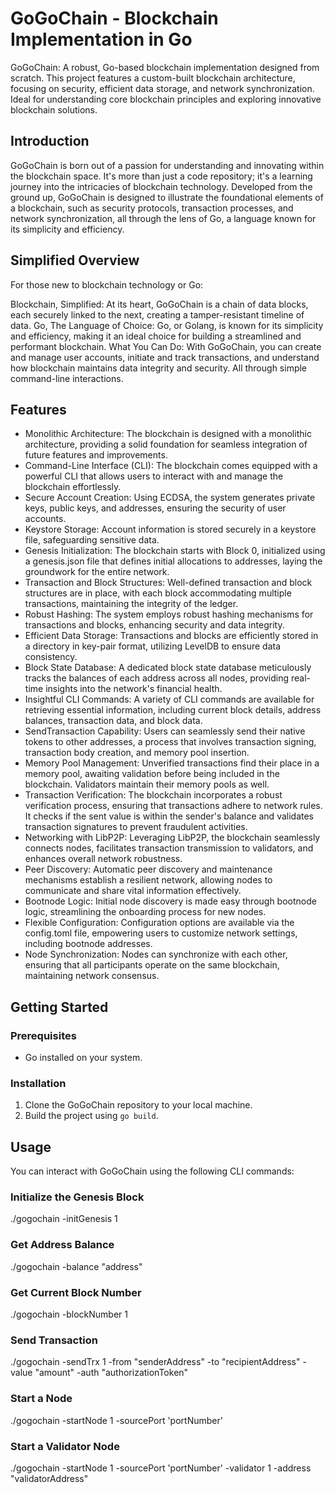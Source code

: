 # GoGoChain - Blockchain Implementation in Go
GoGoChain: A robust, Go-based blockchain implementation designed from scratch. This project features a custom-built blockchain architecture, focusing on security, efficient data storage, and network synchronization. Ideal for understanding core blockchain principles and exploring innovative blockchain solutions.

## Introduction
GoGoChain is born out of a passion for understanding and innovating within the blockchain space. It's more than just a code repository; it's a learning journey into the intricacies of blockchain technology. Developed from the ground up, GoGoChain is designed to illustrate the foundational elements of a blockchain, such as security protocols, transaction processes, and network synchronization, all through the lens of Go, a language known for its simplicity and efficiency.

## Simplified Overview
For those new to blockchain technology or Go:

Blockchain, Simplified: At its heart, GoGoChain is a chain of data blocks, each securely linked to the next, creating a tamper-resistant timeline of data.
Go, The Language of Choice: Go, or Golang, is known for its simplicity and efficiency, making it an ideal choice for building a streamlined and performant blockchain.
What You Can Do: With GoGoChain, you can create and manage user accounts, initiate and track transactions, and understand how blockchain maintains data integrity and security. All through simple command-line interactions.

## Features
- Monolithic Architecture: The blockchain is designed with a monolithic architecture, providing a solid foundation for seamless integration of future features and improvements.
- Command-Line Interface (CLI): The blockchain comes equipped with a powerful CLI that allows users to interact with and manage the blockchain effortlessly.
- Secure Account Creation: Using ECDSA, the system generates private keys, public keys, and addresses, ensuring the security of user accounts.
- Keystore Storage: Account information is stored securely in a keystore file, safeguarding sensitive data.
- Genesis Initialization: The blockchain starts with Block 0, initialized using a genesis.json file that defines initial allocations to addresses, laying the groundwork for the entire network.
- Transaction and Block Structures: Well-defined transaction and block structures are in place, with each block accommodating multiple transactions, maintaining the integrity of the ledger.
- Robust Hashing: The system employs robust hashing mechanisms for transactions and blocks, enhancing security and data integrity.
- Efficient Data Storage: Transactions and blocks are efficiently stored in a directory in key-pair format, utilizing LevelDB to ensure data consistency.
- Block State Database: A dedicated block state database meticulously tracks the balances of each address across all nodes, providing real-time insights into the network's financial health.
- Insightful CLI Commands: A variety of CLI commands are available for retrieving essential information, including current block details, address balances, transaction data, and block data.
- SendTransaction Capability: Users can seamlessly send their native tokens to other addresses, a process that involves transaction signing, transaction body creation, and memory pool insertion.
- Memory Pool Management: Unverified transactions find their place in a memory pool, awaiting validation before being included in the blockchain. Validators maintain their memory pools as well.
- Transaction Verification: The blockchain incorporates a robust verification process, ensuring that transactions adhere to network rules. It checks if the sent value is within the sender's balance and validates transaction signatures to prevent fraudulent activities.
- Networking with LibP2P: Leveraging LibP2P, the blockchain seamlessly connects nodes, facilitates transaction transmission to validators, and enhances overall network robustness.
- Peer Discovery: Automatic peer discovery and maintenance mechanisms establish a resilient network, allowing nodes to communicate and share vital information effectively.
- Bootnode Logic: Initial node discovery is made easy through bootnode logic, streamlining the onboarding process for new nodes.
- Flexible Configuration: Configuration options are available via the config.toml file, empowering users to customize network settings, including bootnode addresses.
- Node Synchronization: Nodes can synchronize with each other, ensuring that all participants operate on the same blockchain, maintaining network consensus.

## Getting Started

### Prerequisites
- Go installed on your system.

### Installation
1. Clone the GoGoChain repository to your local machine.
2. Build the project using `go build`.

## Usage
You can interact with GoGoChain using the following CLI commands:

### Initialize the Genesis Block
./gogochain -initGenesis 1

### Get Address Balance
./gogochain -balance "address"

### Get Current Block Number
./gogochain -blockNumber 1

### Send Transaction
./gogochain -sendTrx 1 -from "senderAddress" -to "recipientAddress" -value "amount" -auth "authorizationToken"

### Start a Node
./gogochain -startNode 1 -sourcePort 'portNumber' 

### Start a Validator Node
./gogochain -startNode 1 -sourcePort 'portNumber' -validator 1 -address "validatorAddress"
